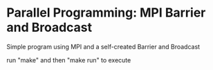 # Parallel Programming: MPI Barrier and Broadcast

Simple program using MPI and a self-created Barrier
and Broadcast

run "make" and then "make run" to execute
